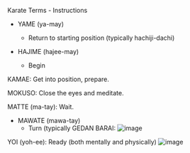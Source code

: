 Karate Terms - Instructions

- YAME (ya-may)
  - Return to starting position (typically hachiji-dachi)

- HAJIME (hajee-may)
  - Begin

KAMAE: Get into position, prepare.

MOKUSO: Close the eyes and meditate.

MATTE (ma-tay): Wait.

- MAWATE (mawa-tay)
  - Turn (typically GEDAN BARAI: ![image](https://user-images.githubusercontent.com/1216855/148740893-7e2c3d3d-c3ae-4885-a116-8febeb5b6297.png)


YOI (yoh-ee): Ready (both mentally and physically)
![image](https://user-images.githubusercontent.com/1216855/148740758-e20cb0da-041b-41dc-88a9-e1adae4d1e62.png)
